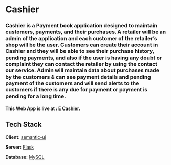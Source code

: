 # Cashier

### Cashier is a Payment book application designed to maintain customers, payments, and their purchases. A retailer will be an admin of the application and each customer of the retailer’s shop will be the user. Customers can create their account in Cashier and they will be able to see their purchase history, pending payments, and also if the user is having any doubt or complaint they can contact the retailer by using the contact our service. Admin will maintain data about purchases made by the customers & can see payment details and pending payment of the customers and will send alerts to the customers if there is any due for payment or payment is pending for a long time.


#### This Web App is live at : [E Cashier.](https://e-cashier.herokuapp.com/)

## Tech Stack

**Client:** [semantic-ui](https://semantic-ui.com/)

**Server:** [Flask](https://flask.palletsprojects.com/en/2.0.x/)

**Database:** [MySQL](https://remotemysql.com/)
